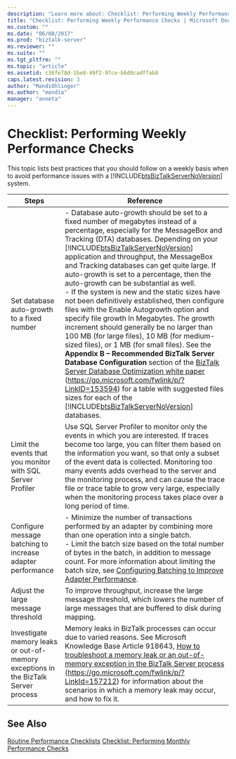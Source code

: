 ```yaml
---
description: "Learn more about: Checklist: Performing Weekly Performance Checks"
title: "Checklist: Performing Weekly Performance Checks | Microsoft Docs"
ms.custom: ""
ms.date: "06/08/2017"
ms.prod: "biztalk-server"
ms.reviewer: ""
ms.suite: ""
ms.tgt_pltfrm: ""
ms.topic: "article"
ms.assetid: c36fe78d-1be8-49f2-97ce-b6d0cadffab8
caps.latest.revision: 3
author: "MandiOhlinger"
ms.author: "mandia"
manager: "anneta"
---
```

# Checklist: Performing Weekly Performance Checks
This topic lists best practices that you should follow on a weekly basis when to avoid performance issues with a [!INCLUDE[btsBizTalkServerNoVersion](../includes/btsbiztalkservernoversion-md.md)] system.


|                                       Steps                                        |                                                                                                                                                                                                                                                                                                                                                                                                                                                                                                                                                                                         Reference                                                                                                                                                                                                                                                                                                                                                                                                                                                                                                                                                                                          |
|------------------------------------------------------------------------------------|--------------------------------------------------------------------------------------------------------------------------------------------------------------------------------------------------------------------------------------------------------------------------------------------------------------------------------------------------------------------------------------------------------------------------------------------------------------------------------------------------------------------------------------------------------------------------------------------------------------------------------------------------------------------------------------------------------------------------------------------------------------------------------------------------------------------------------------------------------------------------------------------------------------------------------------------------------------------------------------------------------------------------------------------------------------------------------------------------------------------------------------------------------------------------------------------|
|                     Set database auto-growth to a fixed number                     | -   Database auto-growth should be set to a fixed number of megabytes instead of a percentage, especially for the MessageBox and Tracking (DTA) databases. Depending on your [!INCLUDE[btsBizTalkServerNoVersion](../includes/btsbiztalkservernoversion-md.md)] application and throughput, the MessageBox and Tracking databases can get quite large. If auto-growth is set to a percentage, then the auto-growth can be substantial as well.<br />-   If the system is new and the static sizes have not been definitively established, then configure files with the Enable Autogrowth option and specify file growth In Megabytes. The growth increment should generally be no larger than 100 MB (for large files), 10 MB (for medium-sized files), or 1 MB (for small files). See the **Appendix B – Recommended BizTalk Server Database Configuration** section of the [BizTalk Server Database Optimization white paper](https://go.microsoft.com/fwlink/p/?LinkID=153594) (<https://go.microsoft.com/fwlink/p/?LinkID=153594>) for a table with suggested files sizes for each of the [!INCLUDE[btsBizTalkServerNoVersion](../includes/btsbiztalkservernoversion-md.md)] databases. |
|             Limit the events that you monitor with SQL Server Profiler             |                                                                                                                                                                                                                                                                                                                                                                 Use SQL Server Profiler to monitor only the events in which you are interested. If traces become too large, you can filter them based on the information you want, so that only a subset of the event data is collected. Monitoring too many events adds overhead to the server and the monitoring process, and can cause the trace file or trace table to grow very large, especially when the monitoring process takes place over a long period of time.                                                                                                                                                                                                                                                                                                                                                                 |
|             Configure message batching to increase adapter performance             |                                                                                                                                                                                                                                                                                                                                                                             -   Minimize the number of transactions performed by an adapter by combining more than one operation into a single batch.<br />-   Limit the batch size based on the total number of bytes in the batch, in addition to message count. For more information about limiting the batch size, see [Configuring Batching to Improve Adapter Performance](../technical-guides/configuring-batching-to-improve-adapter-performance.md).                                                                                                                                                                                                                                                                                                                                                                              |
|                         Adjust the large message threshold                         |                                                                                                                                                                                                                                                                                                                                                                                                                                                                                                                      To improve throughput, increase the large message threshold, which lowers the number of large messages that are buffered to disk during mapping.                                                                                                                                                                                                                                                                                                                                                                                                                                                                                                                      |
| Investigate memory leaks or out-of-memory exceptions in the BizTalk Server process |                                                                                                                                                                                                                                                                                                                                                                                       Memory leaks in BizTalk processes can occur due to varied reasons. See Microsoft Knowledge Base Article 918643, [How to troubleshoot a memory leak or an out-of-memory exception in the BizTalk Server process](https://go.microsoft.com/fwlink/p/?LinkId=157212) (<https://go.microsoft.com/fwlink/p/?LinkId=157212>) for information about the scenarios in which a memory leak may occur, and how to fix it.                                                                                                                                                                                                                                                                                                                                                                                        |

## See Also
 [Routine Performance Checklists](../technical-guides/routine-performance-checklists.md)
 [Checklist: Performing Monthly Performance Checks](../technical-guides/checklist-performing-monthly-performance-checks.md)
